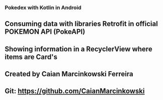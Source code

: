 ### Pokedex with Kotlin in Android

## Consuming data with libraries Retrofit in official POKEMON API (PokeAPI)
## Showing information in a RecyclerView where items are Card's 

## Created by Caian Marcinkowski Ferreira
## Git: https://github.com/CaianMarcinkowski
